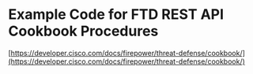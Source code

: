 # Example Code for FTD REST API Cookbook Procedures

[https://developer.cisco.com/docs/firepower/threat-defense/cookbook/](https://developer.cisco.com/docs/firepower/threat-defense/cookbook/)
